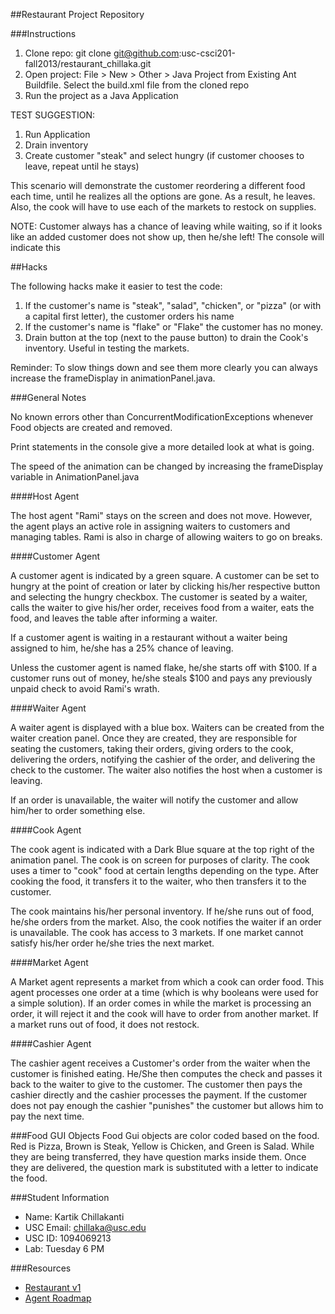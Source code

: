 ##Restaurant Project Repository

###Instructions

1. Clone repo: git clone git@github.com:usc-csci201-fall2013/restaurant_chillaka.git
2. Open project: File > New > Other > Java Project from Existing Ant Buildfile. Select the build.xml file from the cloned repo
3. Run the project as a Java Application 


TEST SUGGESTION:

1. Run Application
2. Drain inventory
3. Create customer "steak" and select hungry (if customer chooses to leave, repeat until he stays)

This scenario will demonstrate the customer reordering a different food each time, until he realizes all the options are gone. As a result, he leaves.
Also, the cook will have to use each of the markets to restock on supplies. 


NOTE: Customer always has a chance of leaving while waiting, so if it looks like an added customer does not show up, then he/she left! The console will indicate this

##Hacks

The following hacks make it easier to test the code:

1. If the customer's name is "steak", "salad", "chicken", or "pizza" (or with a capital first letter), the customer orders his name
2. If the customer's name is "flake" or "Flake" the customer has no money.
3. Drain button at the top (next to the pause button) to drain the Cook's inventory. Useful in testing the markets. 

Reminder: To slow things down and see them more clearly you can always increase the frameDisplay in animationPanel.java. 

###General Notes

No known errors other than ConcurrentModificationExceptions whenever Food objects are created and removed. 

Print statements in the console give a more detailed look at what is going. 

The speed of the animation can be changed by increasing the frameDisplay variable in AnimationPanel.java

####Host Agent

The host agent "Rami" stays on the screen and does not move. However, the agent plays 
an active role in assigning waiters to customers and managing tables. Rami is also in charge of allowing waiters to go on breaks. 

####Customer Agent

A customer agent is indicated by a green square. A customer can be set to hungry at the point of creation or 
later by clicking his/her respective button and selecting the hungry checkbox. The customer is seated by a waiter,
calls the waiter to give his/her order, receives food from a waiter, eats the food, and leaves the table after informing
a waiter. 

If a customer agent is waiting in a restaurant without a waiter being assigned to him, he/she has a 25% chance of leaving.

Unless the customer agent is named flake, he/she starts off with $100. If a customer runs out of money, he/she steals $100 and pays any previously unpaid check to avoid Rami's wrath.

####Waiter Agent

A waiter agent is displayed with a blue box. Waiters can be created from the waiter creation panel. 
Once they are created, they are responsible for seating the customers, taking their orders, giving orders to the cook, delivering the orders, notifying the cashier of the order, and delivering the check to the customer.
The waiter also notifies the host when a customer is leaving. 

If an order is unavailable, the waiter will notify the customer and allow him/her to order something else.

####Cook Agent

The cook agent is indicated with a Dark Blue square at the top right of the animation panel.
The cook is on screen for purposes of clarity. The cook uses a timer to "cook" food at certain lengths depending
on the type. After cooking the food, it transfers it to the waiter, who then transfers it to the customer. 

The cook maintains his/her personal inventory. If he/she runs out of food, he/she orders from the market. Also, the cook
notifies the waiter if an order is unavailable. The cook has access to 3 markets. If one market cannot satisfy his/her order he/she tries the next market.

####Market Agent

A Market agent represents a market from which a cook can order food. This agent processes one order at a time (which is why booleans were used for a simple solution).
If an order comes in while the market is processing an order, it will reject it and the cook will have to order from another market. 
If a market runs out of food, it does not restock.

####Cashier Agent

The cashier agent receives a Customer's order from the waiter when the customer is finished eating. He/She then computes the check
and passes it back to the waiter to give to the customer. The customer then pays the cashier directly and the cashier processes the payment. 
If the customer does not pay enough the cashier "punishes" the customer but allows him to pay the next time. 

###Food GUI Objects
Food Gui objects are color coded based on the food. Red is Pizza, Brown is Steak, Yellow is Chicken, and Green is Salad. 
While they are being transferred, they have question marks inside them. Once they are delivered, the question mark
is substituted with a letter to indicate the food. 

###Student Information
  + Name: Kartik Chillakanti
  + USC Email: chillaka@usc.edu
  + USC ID: 1094069213
  + Lab: Tuesday 6 PM

###Resources
  + [Restaurant v1](http://www-scf.usc.edu/~csci201/readings/restaurant-v1.html)
  + [Agent Roadmap](http://www-scf.usc.edu/~csci201/readings/agent-roadmap.html)
